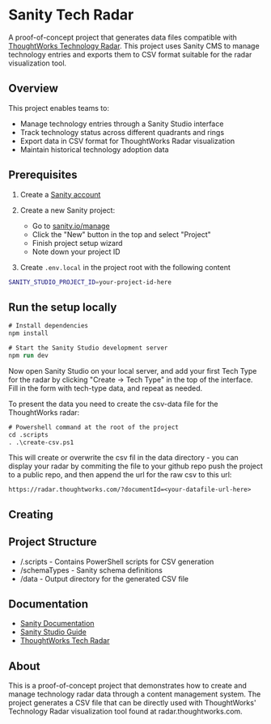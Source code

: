 # Sanity Tech Radar

A proof-of-concept project that generates data files compatible with [ThoughtWorks Technology Radar](https://radar.thoughtworks.com/). This project uses Sanity CMS to manage technology entries and exports them to CSV format suitable for the radar visualization tool.

## Overview

This project enables teams to:
- Manage technology entries through a Sanity Studio interface
- Track technology status across different quadrants and rings
- Export data in CSV format for ThoughtWorks Radar visualization
- Maintain historical technology adoption data

## Prerequisites

1. Create a [Sanity account](https://www.sanity.io/login/sign-up)
2. Create a new Sanity project:
   - Go to [sanity.io/manage](https://www.sanity.io/manage)
   - Click the "New" button in the top and select "Project"
   - Finish project setup wizard
   - Note down your project ID

3. Create `.env.local` in the project root with the following content
```bash
SANITY_STUDIO_PROJECT_ID=your-project-id-here
```

## Run the setup locally

```ps
# Install dependencies
npm install

# Start the Sanity Studio development server
npm run dev
```

Now open Sanity Studio on your local server, and add your first Tech Type for the radar by clicking "Create -> Tech Type" in the top of the interface. Fill in the form with tech-type data, and repeat as needed.

To present the data you need to create the csv-data file for the ThoughtWorks radar:

```ps
# Powershell command at the root of the project
cd .scripts
. .\create-csv.ps1
```

This will create or overwrite the csv fil in the data directory - you can display your radar by commiting the file to your github repo push the project to a public repo, and then append the url for the raw csv to this url:

`https://radar.thoughtworks.com/?documentId=<your-datafile-url-here>`

## Creating 

## Project Structure

- /.scripts - Contains PowerShell scripts for CSV generation
- /schemaTypes - Sanity schema definitions
- /data - Output directory for the generated CSV file

## Documentation

- [Sanity Documentation](https://www.sanity.io/docs)
- [Sanity Studio Guide](https://www.sanity.io/docs/sanity-studio)
- [ThoughtWorks Tech Radar](https://radar.thoughtworks.com)

## About

This is a proof-of-concept project that demonstrates how to create and manage technology radar data through a content management system. The project generates a CSV file that can be directly used with ThoughtWorks' Technology Radar visualization tool found at radar.thoughtworks.com.